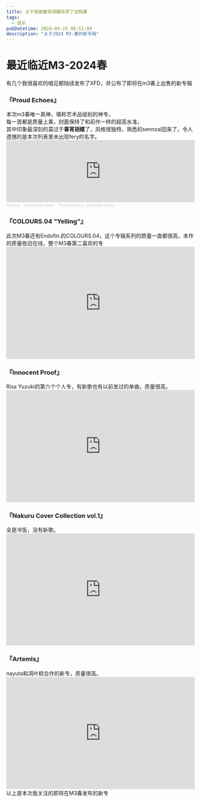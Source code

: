 ```yaml
---
title: 关于我被春宵胡蝶俘虏了这档事
tags: 
  - 音乐
pubDatetime: 2024-04-23 06:51:04
description: "关于2024 M3-春的新专辑"
---
```

# 最近临近M3-2024春

有几个我很喜欢的唱见都陆续发布了XFD，并公布了即将在m3春上出售的新专辑
<div id="albums">

### 『Proud Echoes』
<div class="sennzai">
<span>
本次m3春唯一真神，堪称艺术品级别的神专。<br/>
每一首都是质量上乘，封面保持了和前作一样的超高水准。<br/>
其中印象最深刻的莫过于<b>春宵胡蝶</b>了，风格很独特，熟悉的sennzai回来了，令人遗憾的是本次列表里未出现fery的名字。
<iframe width="100%" height="166" scrolling="no" frameborder="no" allow="autoplay" src="https://w.soundcloud.com/player/?url=https%3A//api.soundcloud.com/tracks/1803876039&color=ff6600"></iframe><div style="font-size: 10px; color: #cccccc;line-break: anywhere;word-break: normal;overflow: hidden;white-space: nowrap;text-overflow: ellipsis; font-family: Interstate,Lucida Grande,Lucida Sans Unicode,Lucida Sans,Garuda,Verdana,Tahoma,sans-serif;font-weight: 100;"><a href="https://soundcloud.com/2ennzai" title="Sennzai" target="_blank" style="color: #cccccc; text-decoration: none;">Sennzai</a> · <a href="https://soundcloud.com/2ennzai/sennzai-proud-echoes-xfd" title="Sennzai 9th Album 『Proud Echoes』Crossfade demo" target="_blank" style="color: #cccccc; text-decoration: none;">Sennzai 9th Album 『Proud Echoes』Crossfade demo</a></div>
</span>
</div>

### 『COLOURS.04 “Yelling”』
<div class="endorfin.">
<span>
此次M3春还有Endofin.的COLOURS.04，这个专辑系列的质量一直都很高，本作的质量依旧在线，整个M3春第二喜欢的专
<iframe width="100%" height="300" src="https://www.youtube.com/embed/EztCNQjNYQU?si=C2cRH2cSslDsWjpe" title="YouTube video player" frameborder="0" allow="accelerometer; autoplay; clipboard-write; encrypted-media; gyroscope; picture-in-picture; web-share" referrerpolicy="strict-origin-when-cross-origin" allowfullscreen></iframe>
</span>
</div>

### 『Innocent Proof』
<div class="risa yuzuki">
<span>
Risa Yuzuki的第六个个人专，有新歌也有以前发过的单曲，质量很高。
<iframe width="100%" height="300" src="https://www.youtube.com/embed/5Pe4xNyI7MU?si=PmLkwx40uQEa5-aF" title="YouTube video player" frameborder="0" allow="accelerometer; autoplay; clipboard-write; encrypted-media; gyroscope; picture-in-picture; web-share" referrerpolicy="strict-origin-when-cross-origin" allowfullscreen></iframe>
</span>
</div>

### 『Nakuru Cover Collection vol.1』
<div class="nakuru">
<span>
全是冷饭，没有新歌。
<iframe width="100%" height="300" src="https://www.youtube.com/embed/NaPnltNA0AE?si=niq0NrE8G0ap7PUC" title="YouTube video player" frameborder="0" allow="accelerometer; autoplay; clipboard-write; encrypted-media; gyroscope; picture-in-picture; web-share" referrerpolicy="strict-origin-when-cross-origin" allowfullscreen></iframe>
</span>
</div>

### 『ArtemIs』
<div class="nayuta">
<span>
nayuta和凋叶粽合作的新专，质量很高。
<iframe width="100%" height="300" src="https://www.youtube.com/embed/rLAuy564d8Y?si=BmyokoKbFDfmxHon" title="YouTube video player" frameborder="0" allow="accelerometer; autoplay; clipboard-write; encrypted-media; gyroscope; picture-in-picture; web-share" referrerpolicy="strict-origin-when-cross-origin" allowfullscreen></iframe>
</span>
</div>
以上是本次我关注的即将在M3春发布的新专
</div>
